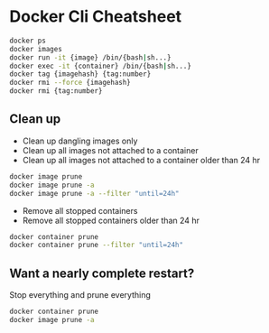 # Docker Cli Cheatsheet

```sh
docker ps
docker images
docker run -it {image} /bin/{bash|sh...}
docker exec -it {container} /bin/{bash|sh...}
docker tag {imagehash} {tag:number}
docker rmi --force {imagehash}
docker rmi {tag:number}
```

## Clean up

* Clean up dangling images only
* Clean up all images not attached to a container
* Clean up all images not attached to a container older than 24 hr

```sh
docker image prune 
docker image prune -a
docker image prune -a --filter "until=24h"
```

* Remove all stopped containers
* Remove all stopped containers older than 24 hr
```sh
docker container prune
docker container prune --filter "until=24h"
```


## Want a nearly complete restart?

Stop everything and prune everything

```sh
docker container prune
docker image prune -a
```